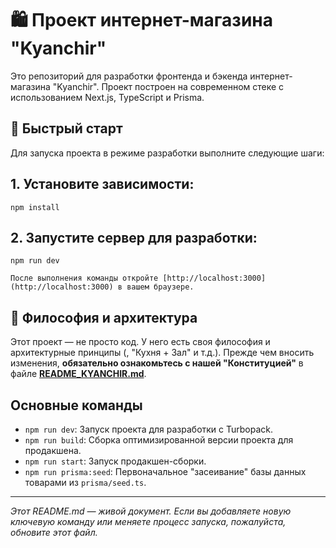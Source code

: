 # 🛍️ Проект интернет-магазина "Kyanchir"

Это репозиторий для разработки фронтенда и бэкенда интернет-магазина "Kyanchir". Проект построен на современном стеке с использованием Next.js, TypeScript и Prisma.

## 🚀 Быстрый старт

Для запуска проекта в режиме разработки выполните следующие шаги:

## 1.  **Установите зависимости:**
    
    npm install

## 2.  **Запустите сервер для разработки:**
    
    npm run dev
    
    После выполнения команды откройте [http://localhost:3000](http://localhost:3000) в вашем браузере.

## 📜 Философия и архитектура

Этот проект — не просто код. У него есть своя философия и архитектурные принципы (, "Кухня + Зал" и т.д.). Прежде чем вносить изменения, **обязательно ознакомьтесь с нашей "Конституцией"** в файле [**README_KYANCHIR.md**](./README_KYANCHIR.md).

## Основные команды

-   `npm run dev`: Запуск проекта для разработки с Turbopack.
-   `npm run build`: Сборка оптимизированной версии проекта для продакшена.
-   `npm run start`: Запуск продакшен-сборки.
-   `npm run prisma:seed`: Первоначальное "засеивание" базы данных товарами из `prisma/seed.ts`.

---

*Этот README.md — живой документ. Если вы добавляете новую ключевую команду или меняете процесс запуска, пожалуйста, обновите этот файл.*